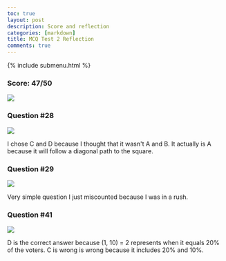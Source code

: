 ```yaml
---
toc: true
layout: post
description: Score and reflection
categories: [markdown]
title: MCQ Test 2 Reflection
comments: true
---
```

{% include submenu.html %}

### Score: 47/50
![](../../../../images/mcqtest2.png)



### Question #28
![](../../../../images/mcq1.png)

I chose C and D because I thought that it wasn't A and B. It actually is A because it will follow a diagonal path to the square.



### Question #29
![](../../../../images/mcq2.png)

Very simple question I just miscounted because I was in a rush.



### Question #41
![](../../../../images/mcq3.png)

D is the correct answer because (1, 10) = 2 represents when it equals 20% of the voters. C is wrong is wrong because it includes 20% and 10%.
